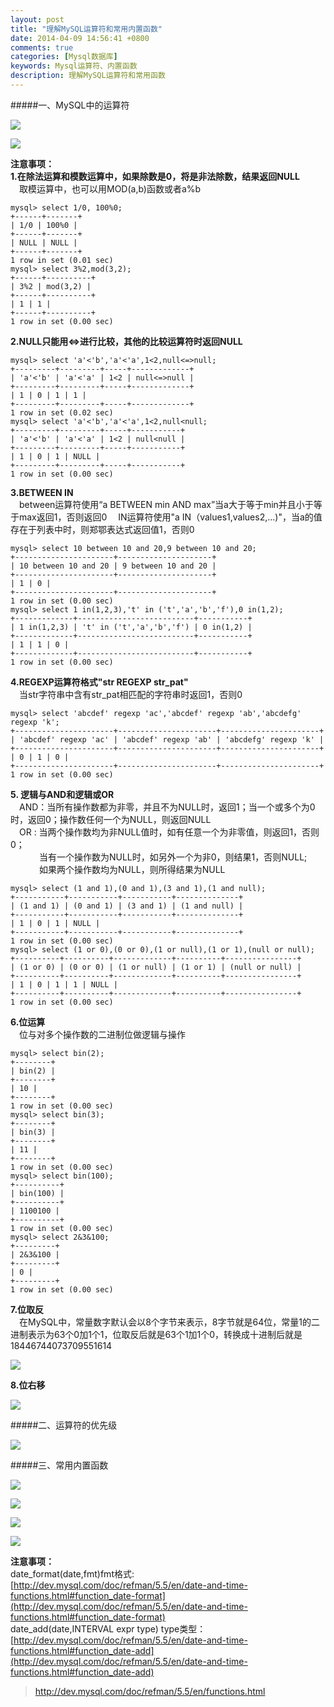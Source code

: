 ```yaml
---
layout: post
title: "理解MySQL运算符和常用内置函数"
date: 2014-04-09 14:56:41 +0800
comments: true
categories: [Mysql数据库]
keywords: Mysql运算符、内置函数
description: 理解MySQL运算符和常用函数
---
```

#####一、MySQL中的运算符

![](/images/mysql/suanshu.png)

![](/images/mysql/lj.png)
<!--more-->

**注意事项：<br>
1.在除法运算和模数运算中，如果除数是0，将是非法除数，结果返回NULL**<br>
&emsp;取模运算中，也可以用MOD(a,b)函数或者a%b

    mysql> select 1/0, 100%0;
    +------+-------+
    | 1/0 | 100%0 |
    +------+-------+
    | NULL | NULL |
    +------+-------+
    1 row in set (0.01 sec)
    mysql> select 3%2,mod(3,2);
    +------+----------+
    | 3%2 | mod(3,2) |
    +------+----------+
    | 1 | 1 |
    +------+----------+
    1 row in set (0.00 sec)

**2.NULL只能用<=>进行比较，其他的比较运算符时返回NULL**

    mysql> select 'a'<'b','a'<'a',1<2,null<=>null;
    +---------+---------+-----+-------------+
    | 'a'<'b' | 'a'<'a' | 1<2 | null<=>null |
    +---------+---------+-----+-------------+
    | 1 | 0 | 1 | 1 |
    +---------+---------+-----+-------------+
    1 row in set (0.02 sec)
    mysql> select 'a'<'b','a'<'a',1<2,null<null;
    +---------+---------+-----+-----------+
    | 'a'<'b' | 'a'<'a' | 1<2 | null<null |
    +---------+---------+-----+-----------+
    | 1 | 0 | 1 | NULL |
    +---------+---------+-----+-----------+
    1 row in set (0.00 sec)
    
**3.BETWEEN IN**<br>
&emsp;between运算符使用“a BETWEEN min AND max”当a大于等于min并且小于等于max返回1，否则返回0
&emsp;IN运算符使用"a IN（values1,values2,...)"，当a的值存在于列表中时，则郑鄂表达式返回值1，否则0

    mysql> select 10 between 10 and 20,9 between 10 and 20;
    +----------------------+---------------------+
    | 10 between 10 and 20 | 9 between 10 and 20 |
    +----------------------+---------------------+
    | 1 | 0 |
    +----------------------+---------------------+
    1 row in set (0.00 sec)
    mysql> select 1 in(1,2,3),'t' in ('t','a','b','f'),0 in(1,2);
    +-------------+--------------------------+-----------+
    | 1 in(1,2,3) | 't' in ('t','a','b','f') | 0 in(1,2) |
    +-------------+--------------------------+-----------+
    | 1 | 1 | 0 |
    +-------------+--------------------------+-----------+
    1 row in set (0.00 sec)

**4.REGEXP运算符格式"str REGEXP str_pat"**<br>
&emsp;当str字符串中含有str_pat相匹配的字符串时返回1，否则0

    mysql> select 'abcdef' regexp 'ac','abcdef' regexp 'ab','abcdefg' regexp 'k';
    +----------------------+----------------------+----------------------+
    | 'abcdef' regexp 'ac' | 'abcdef' regexp 'ab' | 'abcdefg' regexp 'k' |
    +----------------------+----------------------+----------------------+
    | 0 | 1 | 0 |
    +----------------------+----------------------+----------------------+
    1 row in set (0.00 sec)

**5. 逻辑与AND和逻辑或OR**<br>
&emsp;AND：当所有操作数都为非零，并且不为NULL时，返回1；当一个或多个为0时，返回0；操作数任何一个为NULL，则返回NULL<br>
&emsp;OR   : 当两个操作数均为非NULL值时，如有任意一个为非零值，则返回1，否则0；<br>
&emsp;&emsp;&emsp; 当有一个操作数为NULL时，如另外一个为非0，则结果1，否则NULL;<br>
&emsp;&emsp;&emsp; 如果两个操作数均为NULL，则所得结果为NULL

    mysql> select (1 and 1),(0 and 1),(3 and 1),(1 and null);
    +-----------+-----------+-----------+--------------+
    | (1 and 1) | (0 and 1) | (3 and 1) | (1 and null) |
    +-----------+-----------+-----------+--------------+
    | 1 | 0 | 1 | NULL |
    +-----------+-----------+-----------+--------------+
    1 row in set (0.00 sec)
    mysql> select (1 or 0),(0 or 0),(1 or null),(1 or 1),(null or null);
    +----------+----------+-------------+----------+----------------+
    | (1 or 0) | (0 or 0) | (1 or null) | (1 or 1) | (null or null) |
    +----------+----------+-------------+----------+----------------+
    | 1 | 0 | 1 | 1 | NULL |
    +----------+----------+-------------+----------+----------------+
    1 row in set (0.00 sec)

**6.位运算**<br>
&emsp;位与对多个操作数的二进制位做逻辑与操作<br>

    mysql> select bin(2);
    +--------+
    | bin(2) |
    +--------+
    | 10 |
    +--------+
    1 row in set (0.00 sec)
    mysql> select bin(3);
    +--------+
    | bin(3) |
    +--------+
    | 11 |
    +--------+
    1 row in set (0.00 sec)
    mysql> select bin(100);
    +----------+
    | bin(100) |
    +----------+
    | 1100100 |
    +----------+
    1 row in set (0.00 sec)
    mysql> select 2&3&100;
    +---------+
    | 2&3&100 |
    +---------+
    | 0 |
    +---------+
    1 row in set (0.00 sec)

**7.位取反**<br>
&emsp;在MySQL中，常量数字默认会以8个字节来表示，8字节就是64位，常量1的二进制表示为63个0加1个1，位取反后就是63个1加1个0，转换成十进制后就是18446744073709551614

![](/images/mysql/qf.png)

**8.位右移**<br>

![](/images/mysql/wyy.png)

#####二、运算符的优先级

![](/images/mysql/yxj.png)

#####三、常用内置函数

![](/images/mysql/strfun.png)

![](/images/mysql/numfun.png)

![](/images/mysql/timefun.png)

![](/images/mysql/otherfun.png)

**注意事项：**<br>
date_format(date,fmt)fmt格式:<br>
[http://dev.mysql.com/doc/refman/5.5/en/date-and-time-functions.html#function_date-format](http://dev.mysql.com/doc/refman/5.5/en/date-and-time-functions.html#function_date-format)<br>
date_add(date,INTERVAL expr type) type类型：<br>
[http://dev.mysql.com/doc/refman/5.5/en/date-and-time-functions.html#function_date-add](http://dev.mysql.com/doc/refman/5.5/en/date-and-time-functions.html#function_date-add)

>http://dev.mysql.com/doc/refman/5.5/en/functions.html
>
